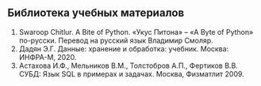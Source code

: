 ## Библиотека учебных материалов

1. Swaroop Chitlur. A Bite of Python. «Укус Питона» – «A Byte of Python» по-русски. Перевод на русский язык Владимир Смоляр.
2. Дадян Э.Г. Данные: хранение и обработка: учебник. Москва: ИНФРА-М, 2020.
3. Астахова И.Ф., Мельников В.М., Толстобров А.П., Фертиков В.В. СУБД: Язык SQL в примерах и задачах. Москва, Физматлит 2009.
